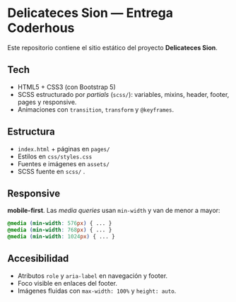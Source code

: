 # Delicateces Sion — Entrega Coderhous

Este repositorio contiene el sitio estático del proyecto **Delicateces Sion**.

## Tech
- HTML5 + CSS3 (con Bootstrap 5)
- SCSS estructurado por _partials_ (`scss/`): variables, mixins, header, footer, pages y responsive.
- Animaciones con `transition`, `transform` y `@keyframes`.

## Estructura
- `index.html` + páginas en `pages/`
- Estilos en `css/styles.css`
- Fuentes e imágenes en `assets/`
- SCSS fuente en `scss/` .

## Responsive
**mobile-first**. Las _media queries_ usan `min-width` y van de menor a mayor:

```css
@media (min-width: 576px) { ... }
@media (min-width: 768px) { ... }
@media (min-width: 1024px) { ... }
```

## Accesibilidad
- Atributos `role` y `aria-label` en navegación y footer.
- Foco visible en enlaces del footer.
- Imágenes fluidas con `max-width: 100%` y `height: auto`.
